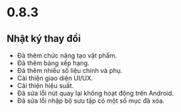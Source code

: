 # 0.8.3

## Nhật ký thay đổi

- Đã thêm chức năng tạo vật phẩm.
- Đã thêm bảng xếp hạng.
- Đã thêm nhiều số liệu chính và phụ.
- Cải thiện giao diện UI/UX.
- Cải thiện hiệu suất.
- Đã sửa lỗi nút quay lại không hoạt động trên Android.
- Đã sửa lỗi nhập bộ sưu tập có một số mục đã xóa.
